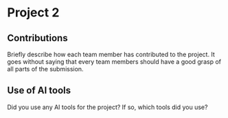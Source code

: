 # Project 2

## Contributions

Briefly describe how each team member has contributed to the project. It goes without saying that every team members should have a good grasp of all parts of the submission.

## Use of AI tools

Did you use any AI tools for the project? If so, which tools did you use?
